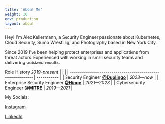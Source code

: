 ```yaml
---
title: 'About Me'
weight: 10
env: production
layout: about
---
```


Hey! I'm Alex Kellermann, a Security Engineer passionate about Kubernetes, Cloud Security, Sumo Wrestling, and Photography based in New York City.

Since 2019 I've been helping protect enterprises and applications from threat actors. Experienced with working in small security teams and delivering outsized results.

Role History *2019-present*
|                                                             |             |
| ----------------------------------------------------------- | ----------- |
| Security Engineer [**@Duolingo**](https://duolingo.com)     | *2023—now*  |
| Enterprise Security Engineer [**@Hinge**](https://hinge.co) | *2021—2023* |
| Cybersecurity Engineer [**@MITRE**](https://mitre.org)      | *2019—2021* |

My Socials:

[Instagram](https://www.instagram.com/7traindelay/)

[LinkedIn](https://www.linkedin.com/in/alexkellermann/)

